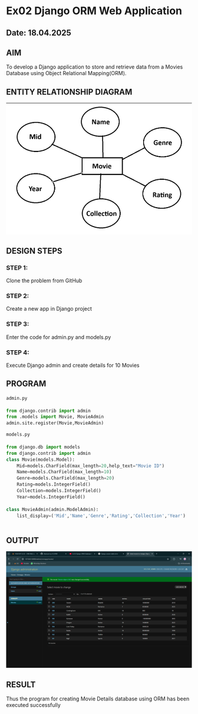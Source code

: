 # Ex02 Django ORM Web Application
## Date: 18.04.2025

## AIM
To develop a Django application to store and retrieve data from a Movies Database using Object Relational Mapping(ORM).
## ENTITY RELATIONSHIP DIAGRAM
![alt text](image-1.png)

## DESIGN STEPS

### STEP 1:
Clone the problem from GitHub

### STEP 2:
Create a new app in Django project

### STEP 3:
Enter the code for admin.py and models.py

### STEP 4:
Execute Django admin and create details for 10 Movies

## PROGRAM
```python
admin.py

from django.contrib import admin
from .models import Movie, MovieAdmin
admin.site.register(Movie,MovieAdmin)
```
```python
models.py

from django.db import models
from django.contrib import admin
class Movie(models.Model):
    Mid=models.CharField(max_length=20,help_text="Movie ID")
    Name=models.CharField(max_length=10)
    Genre=models.CharField(max_length=20)
    Rating=models.IntegerField()
    Collection=models.IntegerField()
    Year=models.IntegerField()
    
class MovieAdmin(admin.ModelAdmin):
    list_display=('Mid','Name','Genre','Rating','Collection','Year')
    
```

## OUTPUT
![alt text](image.png)

## RESULT
Thus the program for creating Movie Details database using ORM has been executed successfully
